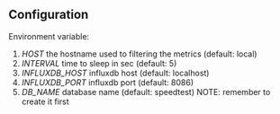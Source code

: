 ## Configuration

Environment variable:
1. *HOST* the hostname used to filtering the metrics (default: local)
2. *INTERVAL* time to sleep in sec (default: 5)
3. *INFLUXDB_HOST* influxdb host (default: localhost)
4. *INFLUXDB_PORT* influxdb port (default: 8086)
5. *DB_NAME* database name (default: speedtest) NOTE: remember to create it first


